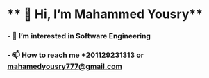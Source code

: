  # ** 👋 Hi, I’m Mahammed Yousry** 


### - 👀 I’m interested in Software Engineering 
<!---- 🌱 I’m currently learning ...
- 💞️ I’m looking to collaborate on ...--->
### - 📫 How to reach me  +201129231313 or mahamedyousry777@gmail.com

<!---
MahammedYousry/MahammedYousry is a ✨ special ✨ repository because its `README.md` (this file) appears on your GitHub profile.
You can click the Preview link to take a look at your changes.
--->
